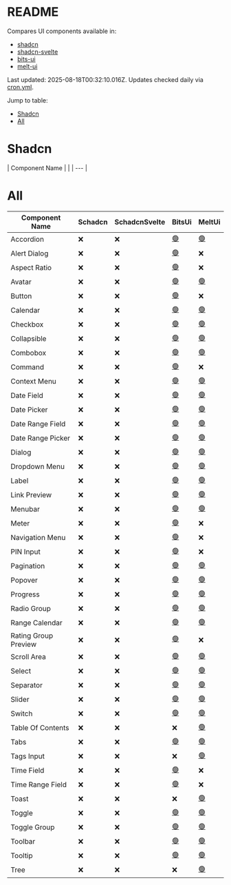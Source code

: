 # README

Compares UI components available in:
- [shadcn](https://ui.shadcn.com/docs/components)
- [shadcn-svelte](https://www.shadcn-svelte.com/docs/components)
- [bits-ui](https://www.bits-ui.com/docs/components)
- [melt-ui](https://melt-ui.com/docs/builders/accordion)

Last updated: 2025-08-18T00:32:10.016Z. Updates checked daily via [cron.yml](https://github.com/jasongitmail/shadcn-compare/actions/workflows/cron.yml).

Jump to table:
- [Shadcn](#shadcn)
- [All](#all)


# Shadcn
| Component Name |  |
| --- |

# All
| Component Name | Schadcn | SchadcnSvelte | BitsUi | MeltUi |
| --- | --- | --- | --- | --- |
| Accordion | ❌ | ❌ | [🟢](https://www.bits-ui.com/docs/components/accordion) | [🟢](https://melt-ui.com/docs/builders/accordion) |
| Alert Dialog | ❌ | ❌ | [🟢](https://www.bits-ui.com/docs/components/alert-dialog) | ❌ |
| Aspect Ratio | ❌ | ❌ | [🟢](https://www.bits-ui.com/docs/components/aspect-ratio) | ❌ |
| Avatar | ❌ | ❌ | [🟢](https://www.bits-ui.com/docs/components/avatar) | [🟢](https://melt-ui.com/docs/builders/avatar) |
| Button | ❌ | ❌ | [🟢](https://www.bits-ui.com/docs/components/button) | ❌ |
| Calendar | ❌ | ❌ | [🟢](https://www.bits-ui.com/docs/components/calendar) | [🟢](https://melt-ui.com/docs/builders/calendar) |
| Checkbox | ❌ | ❌ | [🟢](https://www.bits-ui.com/docs/components/checkbox) | [🟢](https://melt-ui.com/docs/builders/checkbox) |
| Collapsible | ❌ | ❌ | [🟢](https://www.bits-ui.com/docs/components/collapsible) | [🟢](https://melt-ui.com/docs/builders/collapsible) |
| Combobox | ❌ | ❌ | [🟢](https://www.bits-ui.com/docs/components/combobox) | [🟢](https://melt-ui.com/docs/builders/combobox) |
| Command | ❌ | ❌ | [🟢](https://www.bits-ui.com/docs/components/command) | ❌ |
| Context Menu | ❌ | ❌ | [🟢](https://www.bits-ui.com/docs/components/context-menu) | [🟢](https://melt-ui.com/docs/builders/context-menu) |
| Date Field | ❌ | ❌ | [🟢](https://www.bits-ui.com/docs/components/date-field) | [🟢](https://melt-ui.com/docs/builders/date-field) |
| Date Picker | ❌ | ❌ | [🟢](https://www.bits-ui.com/docs/components/date-picker) | [🟢](https://melt-ui.com/docs/builders/date-picker) |
| Date Range Field | ❌ | ❌ | [🟢](https://www.bits-ui.com/docs/components/date-range-field) | [🟢](https://melt-ui.com/docs/builders/date-range-field) |
| Date Range Picker | ❌ | ❌ | [🟢](https://www.bits-ui.com/docs/components/date-range-picker) | [🟢](https://melt-ui.com/docs/builders/date-range-picker) |
| Dialog | ❌ | ❌ | [🟢](https://www.bits-ui.com/docs/components/dialog) | [🟢](https://melt-ui.com/docs/builders/dialog) |
| Dropdown Menu | ❌ | ❌ | [🟢](https://www.bits-ui.com/docs/components/dropdown-menu) | [🟢](https://melt-ui.com/docs/builders/dropdown-menu) |
| Label | ❌ | ❌ | [🟢](https://www.bits-ui.com/docs/components/label) | [🟢](https://melt-ui.com/docs/builders/label) |
| Link Preview | ❌ | ❌ | [🟢](https://www.bits-ui.com/docs/components/link-preview) | [🟢](https://melt-ui.com/docs/builders/link-preview) |
| Menubar | ❌ | ❌ | [🟢](https://www.bits-ui.com/docs/components/menubar) | [🟢](https://melt-ui.com/docs/builders/menubar) |
| Meter | ❌ | ❌ | [🟢](https://www.bits-ui.com/docs/components/meter) | ❌ |
| Navigation Menu | ❌ | ❌ | [🟢](https://www.bits-ui.com/docs/components/navigation-menu) | ❌ |
| PIN Input | ❌ | ❌ | [🟢](https://www.bits-ui.com/docs/components/pin-input) | ❌ |
| Pagination | ❌ | ❌ | [🟢](https://www.bits-ui.com/docs/components/pagination) | [🟢](https://melt-ui.com/docs/builders/pagination) |
| Popover | ❌ | ❌ | [🟢](https://www.bits-ui.com/docs/components/popover) | [🟢](https://melt-ui.com/docs/builders/popover) |
| Progress | ❌ | ❌ | [🟢](https://www.bits-ui.com/docs/components/progress) | [🟢](https://melt-ui.com/docs/builders/progress) |
| Radio Group | ❌ | ❌ | [🟢](https://www.bits-ui.com/docs/components/radio-group) | [🟢](https://melt-ui.com/docs/builders/radio-group) |
| Range Calendar | ❌ | ❌ | [🟢](https://www.bits-ui.com/docs/components/range-calendar) | [🟢](https://melt-ui.com/docs/builders/range-calendar) |
| Rating Group Preview | ❌ | ❌ | [🟢](https://www.bits-ui.com/docs/components/rating-group) | ❌ |
| Scroll Area | ❌ | ❌ | [🟢](https://www.bits-ui.com/docs/components/scroll-area) | [🟢](https://melt-ui.com/docs/builders/scroll-area) |
| Select | ❌ | ❌ | [🟢](https://www.bits-ui.com/docs/components/select) | [🟢](https://melt-ui.com/docs/builders/select) |
| Separator | ❌ | ❌ | [🟢](https://www.bits-ui.com/docs/components/separator) | [🟢](https://melt-ui.com/docs/builders/separator) |
| Slider | ❌ | ❌ | [🟢](https://www.bits-ui.com/docs/components/slider) | [🟢](https://melt-ui.com/docs/builders/slider) |
| Switch | ❌ | ❌ | [🟢](https://www.bits-ui.com/docs/components/switch) | [🟢](https://melt-ui.com/docs/builders/switch) |
| Table Of Contents | ❌ | ❌ | ❌ | [🟢](https://melt-ui.com/docs/builders/table-of-contents) |
| Tabs | ❌ | ❌ | [🟢](https://www.bits-ui.com/docs/components/tabs) | [🟢](https://melt-ui.com/docs/builders/tabs) |
| Tags Input | ❌ | ❌ | ❌ | [🟢](https://melt-ui.com/docs/builders/tags-input) |
| Time Field | ❌ | ❌ | [🟢](https://www.bits-ui.com/docs/components/time-field) | ❌ |
| Time Range Field | ❌ | ❌ | [🟢](https://www.bits-ui.com/docs/components/time-range-field) | ❌ |
| Toast | ❌ | ❌ | ❌ | [🟢](https://melt-ui.com/docs/builders/toast) |
| Toggle | ❌ | ❌ | [🟢](https://www.bits-ui.com/docs/components/toggle) | [🟢](https://melt-ui.com/docs/builders/toggle) |
| Toggle Group | ❌ | ❌ | [🟢](https://www.bits-ui.com/docs/components/toggle-group) | [🟢](https://melt-ui.com/docs/builders/toggle-group) |
| Toolbar | ❌ | ❌ | [🟢](https://www.bits-ui.com/docs/components/toolbar) | [🟢](https://melt-ui.com/docs/builders/toolbar) |
| Tooltip | ❌ | ❌ | [🟢](https://www.bits-ui.com/docs/components/tooltip) | [🟢](https://melt-ui.com/docs/builders/tooltip) |
| Tree | ❌ | ❌ | ❌ | [🟢](https://melt-ui.com/docs/builders/tree) |